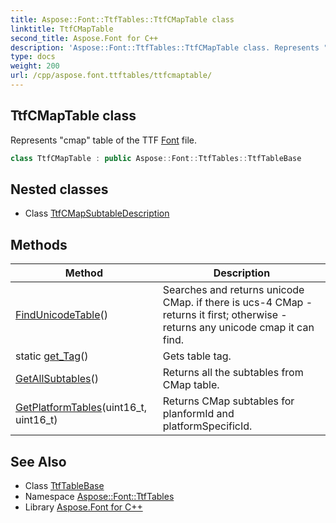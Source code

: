 ```yaml
---
title: Aspose::Font::TtfTables::TtfCMapTable class
linktitle: TtfCMapTable
second_title: Aspose.Font for C++
description: 'Aspose::Font::TtfTables::TtfCMapTable class. Represents "cmap" table of the TTF Font file in C++.'
type: docs
weight: 200
url: /cpp/aspose.font.ttftables/ttfcmaptable/
---
```

## TtfCMapTable class


Represents "cmap" table of the TTF [Font](../../aspose.font/font/) file.

```cpp
class TtfCMapTable : public Aspose::Font::TtfTables::TtfTableBase
```

## Nested classes

* Class [TtfCMapSubtableDescription](./ttfcmapsubtabledescription/)
## Methods

| Method | Description |
| --- | --- |
| [FindUnicodeTable](./findunicodetable/)() | Searches and returns unicode CMap. if there is ucs-4 CMap - returns it first; otherwise - returns any unicode cmap it can find. |
| static [get_Tag](./get_tag/)() | Gets table tag. |
| [GetAllSubtables](./getallsubtables/)() | Returns all the subtables from CMap table. |
| [GetPlatformTables](./getplatformtables/)(uint16_t, uint16_t) | Returns CMap subtables for planformId and platformSpecificId. |
## See Also

* Class [TtfTableBase](../ttftablebase/)
* Namespace [Aspose::Font::TtfTables](../)
* Library [Aspose.Font for C++](../../)
